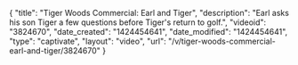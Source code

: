 {
    "title": "Tiger Woods Commercial: Earl and Tiger",
    "description": "Earl asks his son Tiger a few questions before Tiger's return to golf.",
    "videoid": "3824670",
    "date_created": "1424454641",
    "date_modified": "1424454641",
    "type": "captivate",
    "layout": "video",
    "url": "\/v\/tiger-woods-commercial-earl-and-tiger\/3824670"
}